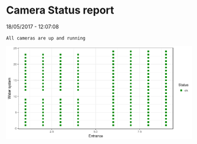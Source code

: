 Camera Status report
================
18/05/2017 - 12:07:08

    All cameras are up and running

![](camreport_files/figure-markdown_github/unnamed-chunk-2-1.png)
